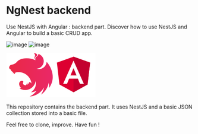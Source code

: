 # NgNest backend
Use NestJS with Angular : backend part.
Discover how to use NestJS and Angular to build a basic CRUD app. 

![image](https://img.shields.io/badge/TypeScript-5.7.3-blue)  ![image](https://img.shields.io/badge/NestJS-11.0.1-blue)

![image](ngnest.png)


This repository contains the backend part. It uses NestJS and a basic JSON collection stored into a basic file.

Feel free to clone, improve. Have fun !
